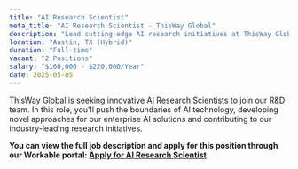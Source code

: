 ```yaml
---
title: "AI Research Scientist"
meta_title: "AI Research Scientist - ThisWay Global"
description: "Lead cutting-edge AI research initiatives at ThisWay Global"
location: "Austin, TX (Hybrid)"
duration: "Full-time"
vacant: "2 Positions"
salary: "$160,000 - $220,000/Year"
date: 2025-05-05
---
```


ThisWay Global is seeking innovative AI Research Scientists to join our R&D team. In this role, you'll push the boundaries of AI technology, developing novel approaches for our enterprise AI solutions and contributing to our industry-leading research initiatives.

**You can view the full job description and apply for this position through our Workable portal: [Apply for AI Research Scientist](https://apply.workable.com/thiswayglobal/j/AI-Research-Scientist/)**
